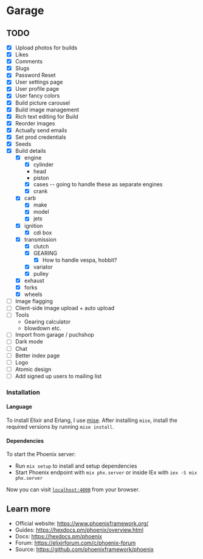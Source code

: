 # Garage

## TODO

- [x] Upload photos for builds
- [x] Likes
- [x] Comments
- [x] Slugs
- [x] Password Reset
- [x] User settings page
- [x] User profile page
- [x] User fancy colors
- [x] Build picture carousel
- [x] Build image management
- [x] Rich text editing for Build
- [x] Reorder images
- [x] Actually send emails
- [x] Set prod credentials
- [x] Seeds
- [x] Build details
  - [x] engine
    - [x] cylinder
    - head
    - piston
    - [x] cases -- going to handle these as separate engines
    - [x] crank
  - [x] carb
    - [x] make
    - [x] model
    - [x] jets
  - [x] ignition
    - [x] cdi box
  - [x] transmission
    - [x] clutch
    - [x] GEARING
      - [x] How to handle vespa, hobbit?
    - [x] variator
    - [x] pulley
  - [x] exhaust
  - [x] forks
  - [x] wheels
- [ ] Image flagging
- [ ] Client-side image upload + auto upload
- [ ] Tools
  - Gearing calculator
  - blowdown etc.
- [ ] Import from garage / puchshop
- [ ] Dark mode
- [ ] Chat
- [ ] Better index page
- [ ] Logo
- [ ] Atomic design
- [ ] Add signed up users to mailing list

### Installation

#### Language

To install Elixir and Erlang, I use [mise](https://github.com/jdx/mise).
After installing `mise`, install the required versions by running `mise install`.

#### Dependencies

To start the Phoenix server:

- Run `mix setup` to install and setup dependencies
- Start Phoenix endpoint with `mix phx.server` or inside IEx with `iex -S mix phx.server`

Now you can visit [`localhost:4000`](http://localhost:4000) from your browser.

## Learn more

- Official website: https://www.phoenixframework.org/
- Guides: https://hexdocs.pm/phoenix/overview.html
- Docs: https://hexdocs.pm/phoenix
- Forum: https://elixirforum.com/c/phoenix-forum
- Source: https://github.com/phoenixframework/phoenix
